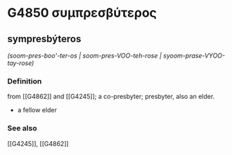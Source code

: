 # G4850 συμπρεσβύτερος

## sympresbýteros

_(soom-pres-boo'-ter-os | soom-pres-VOO-teh-rose | syoom-prase-VYOO-tay-rose)_

### Definition

from [[G4862]] and [[G4245]]; a co-presbyter; presbyter, also an elder.

- a fellow elder

### See also

[[G4245]], [[G4862]]

